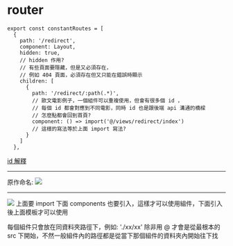 # router
```javascript=
export const constantRoutes = [
  {
    path: '/redirect',
    component: Layout,
    hidden: true,
    // hidden 作用?
    // 有些頁面要隱藏，但是又必須存在，
    // 例如 404 頁面，必須存在但又只能在錯誤時顯示
    children: [
      {
        path: '/redirect/:path(.*)',
        // 歐文電影例子，一個組件可以重複使用，但會有很多個 id ，
        // 每個 id 都會對應到不同電影，同時 id 也是跟後端 api 溝通的橋樑
        // 怎麼點都會回到首頁?
        component: () => import('@/views/redirect/index')
        // 這樣的寫法等於上面 import 寫法?
      }
    ]
  },
```
[id 解釋](https://medium.com/@linwei5316/vue-router-4c2aad1cc352)

---
原作命名:
![](https://i.imgur.com/PKR0QpI.png)

---
![](https://i.imgur.com/VJ7bvfv.png)
上面要 import 下面 components 也要引入，這樣才可以使用組件，下面引入後上面模板才可以使用

每個組件只會放在同資料夾路徑下，例如: './xx/xx'
除非用 @ 才會是從最根本的 src 下開始，不然一般組件內的路徑都是從當下那個組件的資料夾內開始往下找